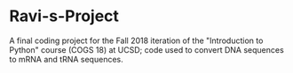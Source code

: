 # Ravi-s-Project
A final coding project for the Fall 2018 iteration of the "Introduction to Python" course (COGS 18) at UCSD; code used to convert DNA sequences to mRNA and tRNA sequences.
